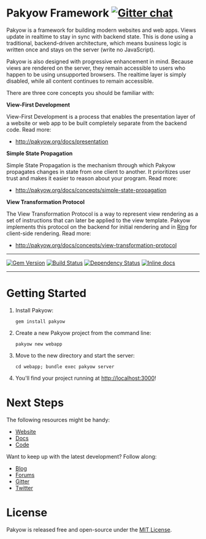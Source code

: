 [gem]: https://rubygems.org/gems/pakyow
[travis]: https://travis-ci.org/pakyow/pakyow
[gemnasium]: https://gemnasium.com/pakyow/pakyow
[inchpages]: http://inch-ci.org/github/pakyow/pakyow
[codeclimate]: https://codeclimate.com/github/pakyow/pakyow

# Pakyow Framework [![Gitter chat](https://badges.gitter.im/pakyow/chat.svg)](https://gitter.im/pakyow/chat)

Pakyow is a framework for building modern websites and web apps. Views update in
realtime to stay in sync with backend state. This is done using a traditional,
backend-driven architecture, which means business logic is written once and
stays on the server (write no JavaScript).

Pakyow is also designed with progressive enhancement in mind. Because views are
rendered on the server, they remain accessible to users who happen to be using
unsupported browsers. The realtime layer is simply disabled, while all content
continues to remain accessible.

There are three core concepts you should be familiar with:

**View-First Development**

View-First Development is a process that enables the presentation layer of a
website or web app to be built completely separate from the backend code. Read
more:

- http://pakyow.org/docs/presentation

**Simple State Propagation**

Simple State Propagation is the mechanism through which Pakyow propagates
changes in state from one client to another. It prioritizes user trust and makes
it easier to reason about your program. Read more:

- http://pakyow.org/docs/concepts/simple-state-propagation

**View Transformation Protocol**

The View Transformation Protocol is a way to represent view rendering as a set
of instructions that can later be applied to the view template. Pakyow
implements this protocol on the backend for initial rendering and in
[Ring](https://github.com/pakyow/ring) for client-side rendering. Read more:

- http://pakyow.org/docs/concepts/view-transformation-protocol

---

[![Gem Version](https://badge.fury.io/rb/pakyow.svg)][gem]
[![Build Status](https://travis-ci.org/pakyow/pakyow.svg?branch=master)][travis]
[![Dependency Status](https://gemnasium.com/pakyow/pakyow.svg)][gemnasium]
[![Inline docs](http://inch-ci.org/github/pakyow/pakyow.svg?branch=master&style=flat)][inchpages]

---

# Getting Started

1. Install Pakyow:

    `gem install pakyow`

2. Create a new Pakyow project from the command line:

    `pakyow new webapp`

3. Move to the new directory and start the server:

    `cd webapp; bundle exec pakyow server`

4. You'll find your project running at [http://localhost:3000](http://localhost:3000)!

# Next Steps

The following resources might be handy:

- [Website](http://pakyow.org)
- [Docs](http://pakyow.org/docs)
- [Code](http://github.com/pakyow/pakyow)

Want to keep up with the latest development? Follow along:

- [Blog](http://pakyow.org/blog)
- [Forums](http://forums.pakyow.org)
- [Gitter](https://gitter.im/pakyow/chat)
- [Twitter](http://twitter.com/pakyow)

# License

Pakyow is released free and open-source under the [MIT
License](http://opensource.org/licenses/MIT).

